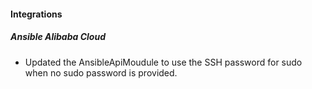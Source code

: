 
#### Integrations

##### Ansible Alibaba Cloud

- Updated the AnsibleApiMoudule to use the SSH password for sudo when no sudo password is provided.
